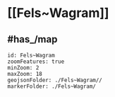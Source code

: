 # [[Fels~Wagram]] 



## #has_/map  



```leaflet
id: Fels~Wagram
zoomFeatures: true 
minZoom: 2 
maxZoom: 18
geojsonFolder: ./Fels~Wagram//
markerFolder: ./Fels~Wagram/
```


